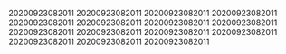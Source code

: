 20200923082011
20200923082011
20200923082011
20200923082011
20200923082011
20200923082011
20200923082011
20200923082011
20200923082011
20200923082011
20200923082011
20200923082011
20200923082011
20200923082011
20200923082011
